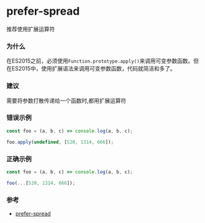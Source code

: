 # prefer-spread

推荐使用扩展运算符

### 为什么

在ES2015之前，必须使用`Function.prototype.apply()`来调用可变参数函数。但在ES2015中，使用扩展语法来调用可变参数函数，代码就简洁和多了。

### 建议

需要将参数打散传递给一个函数时,都用扩展运算符

### 错误示例

```js
const foo = (a, b, c) => console.log(a, b, c);

foo.apply(undefined, [520, 1314, 666]);
```

### 正确示例

```js
const foo = (a, b, c) => console.log(a, b, c);

foo(...[520, 1314, 666]);
```

### 参考

- [prefer-spread](https://eslint.org/docs/rules/prefer-spread)
